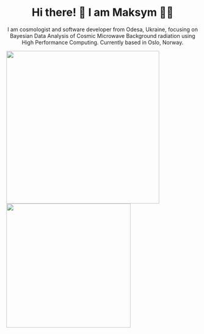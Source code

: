 <h1 align='center'>
  Hi there! 👋 I am Maksym 👨‍💻
</h1>

<p align="center">
  I am cosmologist and software developer from Odesa, Ukraine, focusing on Bayesian Data Analysis of Cosmic Microwave Background radiation using High Performance Computing. Currently based in Oslo, Norway.
 </p>

<table style="width:100%" align="center">
  <tr>
    <a href="#"><img align="center" src="https://github-readme-stats.vercel.app/api?username=maksymbrl&show_icons=true&count_private=true&theme=dracula&hide_border=true" width="400"></a>
    <a href="#"><img align="center" src="https://github-readme-stats.vercel.app/api/top-langs/?username=maksymbrl&layout=compact&theme=dracula&hide_border=true" width="325"/></a>
  </tr>
</table>
